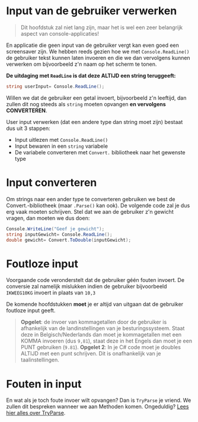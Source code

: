 # Input van de gebruiker verwerken
> Dit hoofdstuk zal niet lang zijn, maar het is wel een zeer belangrijk aspect van console-applicaties!

En applicatie die geen input van de gebruiker vergt kan even goed een screensaver zijn. We hebben reeds gezien hoe we met ``Console.ReadLine()`` de gebruiker tekst kunnen laten invoeren en die we dan vervolgens kunnen verwerken om bijvoorbeeld z'n naam op het scherm te tonen.

**De uitdaging met ``ReadLine`` is dat deze ALTIJD een string teruggeeft:**
```csharp
string userInput= Console.ReadLine();
```
Willen we dat de gebruiker een getal invoert, bijvoorbeeld z'n leeftijd, dan zullen dit nog steeds als ``string`` moeten opvangen **en vervolgens CONVERTEREN**. 

User input verwerken (dat een andere type dan string moet zijn) bestaat dus uit 3 stappen:
* Input uitlezen met ``Console.ReadLine()``
* Input bewaren in een ``string`` variabele
* De variabele converteren met ``Convert.`` bibliotheek naar het gewenste type

# Input converteren 
Om strings naar een ander type te converteren gebruiken we best de Convert.-bibliotheek (maar ``.Parse()`` kan ook). De volgende code zal je dus erg vaak moeten schrijven. 
Stel dat we aan de gebruiker z'n gewicht vragen, dan moeten we dus doen:
```csharp
Console.WriteLine("Geef je gewicht");
string inputGewicht= Console.ReadLine();
double gewicht= Convert.ToDouble(inputGewicht);
```


# Foutloze input
Voorgaande code veronderstelt dat de gebruiker géén fouten invoert. De conversie zal namelijk mislukken indien de gebruiker bijvoorbeeld  ``IKWEEG10KG`` invoert in plaats van ``10,3``

De komende hoofdstukken **moet**  je er altijd van uitgaan dat de gebruiker foutloze input geeft.


> **Opgelet**: de invoer van kommagetallen door de gebruiker is afhankelijk van de landinstellingen van je besturingssysteem. Staat deze in Belgisch/Nederlands dan moet je kommagetallen met een KOMMA invoeren (dus ``9,81``), staat deze in het Engels dan moet je een PUNT gebruiken (``9.81``).
> **Opgelet 2**: In je C# code moet je doubles ALTIJD met een punt schrijven. Dit is onafhankelijk van je taalinstellingen.

# Fouten in input
En wat als je toch foute invoer wilt opvangen? Dan is ``TryParse`` je vriend. We zullen dit bespreken wanneer we aan Methoden komen. Ongeduldig? [Lees hier alles over TryParse](https://www.dotnetperls.com/parse).

